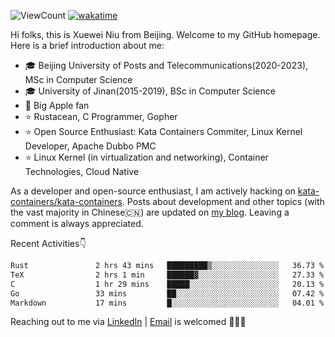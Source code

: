 ![ViewCount](https://views.whatilearened.today/views/github/<justxuewei>/<justxuewei>.svg) [![wakatime](https://wakatime.com/badge/user/018eae19-2c35-4919-be43-56bc26b446d9.svg)](https://wakatime.com/@018eae19-2c35-4919-be43-56bc26b446d9)

Hi folks, this is Xuewei Niu from Beijing. Welcome to my GitHub homepage. Here is a brief introduction about me:

- 🎓 Beijing University of Posts and Telecommunications(2020-2023), MSc in Computer Science
- 🎓 University of Jinan(2015-2019), BSc in Computer Science
- 📱 Big Apple fan
- ⭐️ Rustacean, C Programmer, Gopher
- ⭐️ Open Source Enthusiast: Kata Containers Commiter, Linux Kernel Developer, Apache Dubbo PMC
- ⭐ Linux Kernel (in virtualization and networking), Container Technologies, Cloud Native

As a developer and open-source enthusiast, I am actively hacking on [kata-containers/kata-containers](https://github.com/kata-containers/kata-containers). Posts about development and other topics (with the vast majority in Chinese🇨🇳) are updated on [my blog](https://nxw.name). Leaving a comment is always appreciated.

Recent Activities👇

<!--START_SECTION:waka-->

```txt
Rust               2 hrs 43 mins   █████████▒░░░░░░░░░░░░░░░   36.73 %
TeX                2 hrs 1 min     ██████▓░░░░░░░░░░░░░░░░░░   27.33 %
C                  1 hr 29 mins    █████░░░░░░░░░░░░░░░░░░░░   20.13 %
Go                 33 mins         ██░░░░░░░░░░░░░░░░░░░░░░░   07.42 %
Markdown           17 mins         █░░░░░░░░░░░░░░░░░░░░░░░░   04.01 %
```

<!--END_SECTION:waka-->

Reaching out to me via [LinkedIn](https://www.linkedin.com/in/justxuewei) | [Email](mailto:justxuewei@apache.org) is welcomed 🤟🤟🤟
